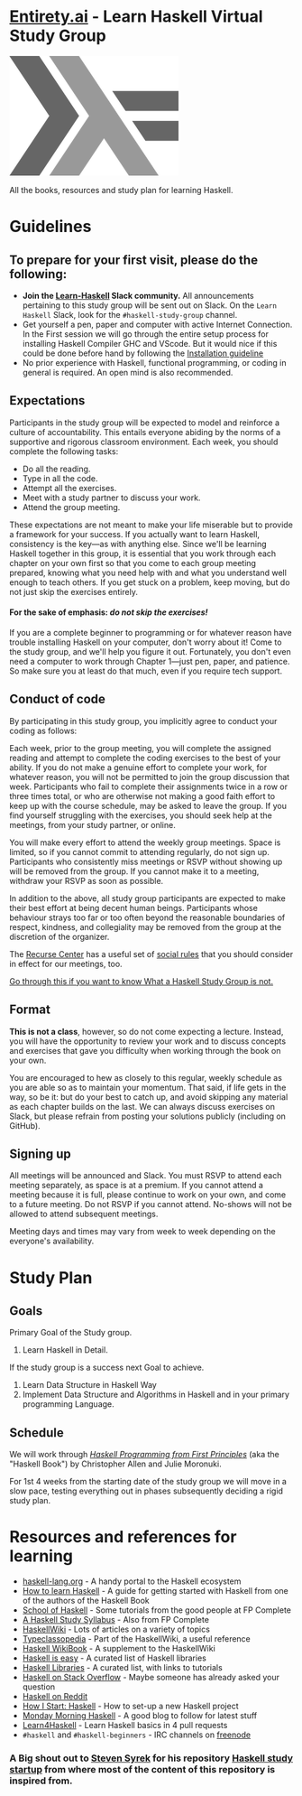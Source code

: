 # [Entirety.ai](https://entiretydotai.github.io/blogs/about/) -  Learn Haskell Virtual Study Group


![](images/haskell-logo.png)


All the books, resources and study plan for learning Haskell.

# Guidelines


## To prepare for your first visit, please do the following:

- **Join the [Learn-Haskell](https://join.slack.com/t/learnhaskell/shared_invite/zt-iu8rnyyq-~a8cCdcMhKZ7yqzl4gLpVQ/) Slack community.**
All announcements pertaining to this study group will be sent out on Slack. On the `Learn Haskell` Slack, look for the `#haskell-study-group` channel.
- Get yourself a pen, paper and computer with active Internet Connection. In the First session we will go through the entire setup process for installing Haskell Compiler GHC and VScode. But it would nice if this could be done before hand by following the [Installation guideline](https://github.com/kowainik/learn4haskell#installing-haskell)
- No prior experience with Haskell, functional programming, or coding in general is required. An open mind is also recommended.


## Expectations

Participants in the study group will be expected to model and reinforce a culture of accountability. This entails everyone abiding by the norms of a supportive and rigorous classroom environment. Each week, you should complete the following tasks:

- Do all the reading.
- Type in all the code.
- Attempt all the exercises.
- Meet with a study partner to discuss your work.
- Attend the group meeting.

These expectations are not meant to make your life miserable but to provide a framework for your success. If you actually want to learn Haskell, consistency is the key—as with anything else. Since we'll be learning Haskell together in this group, it is essential that you work through each chapter on your own first so that you come to each group meeting prepared, knowing what you need help with and what you understand well enough to teach others. If you get stuck on a problem, keep moving, but do not just skip the exercises entirely.

#### For the sake of emphasis: _do not skip the exercises!_

If you are a complete beginner to programming or for whatever reason have trouble installing Haskell on your computer, don't worry about it! Come to the study group, and we'll help you figure it out. Fortunately, you don't even need a computer to work through Chapter 1—just pen, paper, and patience. So make sure you at least do that much, even if you require tech support.

## Conduct of code

By participating in this study group, you implicitly agree to conduct your coding as follows:

Each week, prior to the group meeting, you will complete the assigned reading and attempt to complete the coding exercises to the best of your ability. If you do not make a genuine effort to complete your work, for whatever reason, you will not be permitted to join the group discussion that week. Participants who fail to complete their assignments twice in a row or three times total, or who are otherwise not making a good faith effort to keep up with the course schedule, may be asked to leave the group. If you find yourself struggling with the exercises, you should seek help at the meetings, from your study partner, or online.

You will make every effort to attend the weekly group meetings. Space is limited, so if you cannot commit to attending regularly, do not sign up. Participants who consistently miss meetings or RSVP without showing up will be removed from the group. If you cannot make it to a meeting, withdraw your RSVP as soon as possible.

In addition to the above, all study group participants are expected to make their best effort at being decent human beings. Participants whose behaviour strays too far or too often beyond the reasonable boundaries of respect, kindness, and collegiality may be removed from the group at the discretion of the organizer.

The [Recurse Center](https://www.recurse.com) has a useful set of [social rules](https://www.recurse.com/manual#sub-sec-social-rules) that you should consider in effect for our meetings, too.

[Go through this if you want to know What a Haskell Study Group is not.](https://medium.com/@sjsyrek/what-a-haskell-study-group-is-not-470f4aeb9673) 

## Format

**This is not a class**, however, so do not come expecting a lecture. Instead, you will have the opportunity to review your work and to discuss concepts and exercises that gave you difficulty when working through the book on your own.

You are encouraged to hew as closely to this regular, weekly schedule as you are able so as to maintain your momentum. That said, if life gets in the way, so be it: but do your best to catch up, and avoid skipping any material as each chapter builds on the last. We can always discuss exercises on Slack, but please refrain from posting your solutions publicly (including on GitHub).

## Signing up

All meetings will be announced and Slack. You must RSVP to attend each meeting separately, as space is at a premium. If you cannot attend a meeting because it is full, please continue to work on your own, and come to a future meeting. Do not RSVP if you cannot attend. No-shows will not be allowed to attend subsequent meetings.

Meeting days and  times may vary from week to week depending on the everyone's availability.


# Study Plan

## Goals

Primary Goal of the Study group.

1. Learn Haskell in Detail.

If the study group is a success next Goal to achieve.

1. Learn Data Structure in Haskell Way
2. Implement Data Structure and Algorithms in Haskell and in your primary programming Language.

## Schedule

We will work through [*Haskell Programming from First Principles*](http://haskellbook.com/) (aka the "Haskell Book") by Christopher Allen and Julie Moronuki.

For 1st  4 weeks from the starting date of the study group we will move in a slow pace, testing everything out in phases subsequently deciding a rigid study plan.

# Resources and references for learning

- [haskell-lang.org](https://haskell-lang.org/) - A handy portal to the Haskell ecosystem
- [How to learn Haskell](https://github.com/bitemyapp/learnhaskell) - A guide for getting started with Haskell from one of the authors of the Haskell Book
- [School of Haskell](https://www.schoolofhaskell.com/) - Some tutorials from the good people at FP Complete
- [A Haskell Study Syllabus](https://www.fpcomplete.com/haskell-syllabus) - Also from FP Complete
- [HaskellWiki](https://wiki.haskell.org/Haskell) - Lots of articles on a variety of topics
- [Typeclassopedia](https://wiki.haskell.org/Typeclassopedia) - Part of the HaskellWiki, a useful reference
- [Haskell WikiBook](https://en.wikibooks.org/wiki/Haskell) - A supplement to the HaskellWiki
- [Haskell is easy](http://haskelliseasy.readthedocs.io/en/latest/) - A curated list of Haskell libraries
- [Haskell Libraries](https://haskell-lang.org/libraries) - A curated list, with links to tutorials
- [Haskell on Stack Overflow](https://stackoverflow.com/questions/tagged/haskell) - Maybe someone has already asked your question
- [Haskell on Reddit](https://www.reddit.com/r/haskell/)
- [How I Start: Haskell](http://howistart.org/posts/haskell/1) - How to set-up a new Haskell project
- [Monday Morning Haskell](https://mmhaskell.com/) - A good blog to follow for latest stuff
- [Learn4Haskell](https://github.com/kowainik/learn4haskell) - Learn Haskell basics in 4 pull requests 
- `#haskell` and `#haskell-beginners` - IRC channels on [freenode](https://freenode.net/)

### A Big shout out to [Steven Syrek](https://github.com/sjsyrek) for his repository [Haskell study startup](https://github.com/sjsyrek/haskell-study-startup) from where most of the content of this repository is inspired from.
